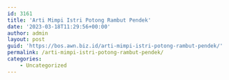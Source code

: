 ```yaml
---
id: 3161
title: 'Arti Mimpi Istri Potong Rambut Pendek'
date: '2023-03-18T11:29:56+00:00'
author: admin
layout: post
guid: 'https://bos.awn.biz.id/arti-mimpi-istri-potong-rambut-pendek/'
permalink: /arti-mimpi-istri-potong-rambut-pendek/
categories:
    - Uncategorized
---
```


